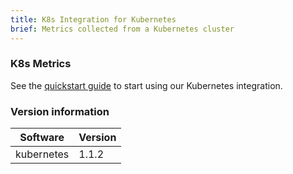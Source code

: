 ```yaml
---
title: K8s Integration for Kubernetes
brief: Metrics collected from a Kubernetes cluster
---
```

### K8s Metrics

See the [quickstart guide](https://docs.signalfx.com/en/latest/integrations/kubernetes-quickstart.html) to start using our Kubernetes integration.

### Version information

| Software   | Version        |
|----------- |----------------|
| kubernetes |  1.1.2         |
